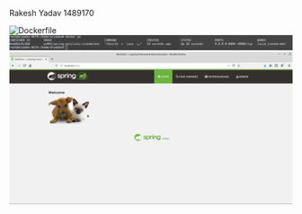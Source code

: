 
Rakesh Yadav 1489170


![Dockerfile](Dockerfile)
![running-docker-containers](images/DockerRunning.png)
![running-docker-website](images/DockerMainPage.png)


